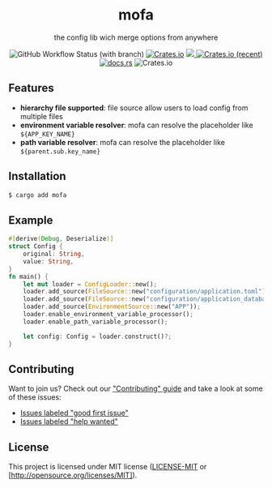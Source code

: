 <div align="center">
    <h1>mofa</h1>
    <p>the config lib wich merge options from anywhere</p>
    <img alt="GitHub Workflow Status (with branch)" src="https://img.shields.io/github/actions/workflow/status/kilerd/mofa/rust.yaml?branch=main">
    <a href="https://crates.io/crates/mofa"><img alt="Crates.io" src="https://img.shields.io/crates/v/mofa"></a>
    <a href="https://codecov.io/gh/kilerd/mofa" >
    <img src="https://codecov.io/gh/kilerd/mofa/branch/main/graph/badge.svg"/>
    </a>
    <a href="https://crates.io/crates/mofa">
    <img alt="Crates.io (recent)" src="https://img.shields.io/crates/dr/mofa"></a>
    <a href="https://docs.rs/mofa"><img alt="docs.rs" src="https://img.shields.io/docsrs/mofa"></a>
    <img alt="Crates.io" src="https://img.shields.io/crates/l/mofa">
</div>

## Features
- **hierarchy file supported**: file source allow users to load config from multiple files
- **environment variable resolver**: mofa can resolve the placeholder like `${APP_KEY_NAME}`
- **path variable resolver**: mofa can resolve the placeholder like `${parent.sub.key_name}`

## Installation
```sh
$ cargo add mofa
```

## Example
```rust
#[derive(Debug, Deserialize)]
struct Config {
    original: String,
    value: String,
}
fn main() {
    let mut loader = ConfigLoader::new();
    loader.add_source(FileSource::new("configuration/application.toml"));
    loader.add_source(FileSource::new("configuration/application_database.toml"));
    loader.add_source(EnvironmentSource::new("APP"));
    loader.enable_environment_variable_processor();
    loader.enable_path_variable_processor();

    let config: Config = loader.construct()?;
}
```

## Contributing
Want to join us? Check out our ["Contributing" guide][contributing] and take a
look at some of these issues:
- [Issues labeled "good first issue"][good-first-issue]
- [Issues labeled "help wanted"][help-wanted]


## License
This project is licensed under MIT license ([LICENSE-MIT](LICENSE-MIT) or [http://opensource.org/licenses/MIT]).


[contributing]: https://github.com/kilerd/mofa/blob/master.github/CONTRIBUTING.md
[good-first-issue]: https://github.com/kilerd/mofa/labels/good%20first%20issue
[help-wanted]: https://github.com/kilerd/mofa/labels/help%20wanted